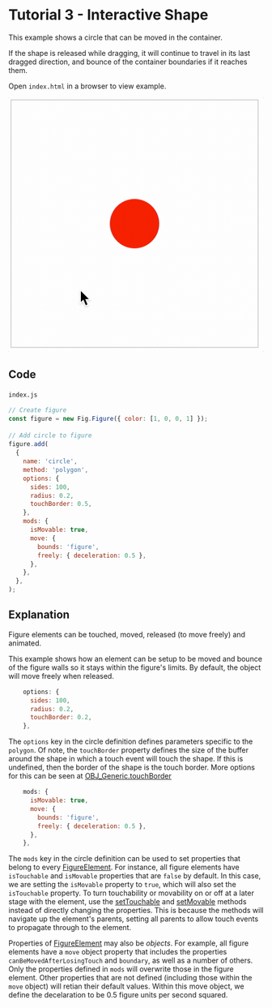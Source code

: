 # Tutorial 3 - Interactive Shape

This example shows a circle that can be moved in the container.

If the shape is released while dragging, it will continue to travel in its last dragged direction, and bounce of the container boundaries if it reaches them.

Open `index.html` in a browser to view example.

![example](./example.gif)

## Code
`index.js`
```js
// Create figure
const figure = new Fig.Figure({ color: [1, 0, 0, 1] });

// Add circle to figure
figure.add(
  {
    name: 'circle',
    method: 'polygon',
    options: {
      sides: 100,
      radius: 0.2,
      touchBorder: 0.5,
    },
    mods: {
      isMovable: true,
      move: {
        bounds: 'figure',
        freely: { deceleration: 0.5 },
      },
    },
  },
);
```

## Explanation
Figure elements can be touched, moved, released (to move freely) and animated.

This example shows how an element can be setup to be moved and bounce of the figure walls so it stays within the figure's limits. By default, the object will move freely when released.

```js
    options: {
      sides: 100,
      radius: 0.2,
      touchBorder: 0.2,
    },
```

The `options` key in the circle definition defines parameters specific to the `polygon`. Of note, the `touchBorder` property defines the size of the buffer around the shape in which a touch event will touch the shape. If this is undefined, then the border of the shape is the touch border. More options for this can be seen at [OBJ_Generic.touchBorder](https://airladon.github.io/FigureOne/api/#obj_generic)

```js
    mods: {
      isMovable: true,
      move: {
        bounds: 'figure',
        freely: { deceleration: 0.5 },
      },
    },
```

The `mods` key in the circle definition can be used to set properties that belong to every [FigureElement](https://airladon.github.io/FigureOne/api/#figureelement). For instance, all figure elements have `isTouchable` and `isMovable` properties that are `false` by default. In this case, we are setting the `isMovable` property to `true`, which will also set the `isTouchable` property. To turn touchability or movability on or off at a later stage with the element, use the [setTouchable](https://airladon.github.io/FigureOne/api/#figureelementsettouchable) and [setMovable](https://airladon.github.io/FigureOne/api/#figureelementsetmovable) methods instead of directly changing the properties. This is because the methods will navigate up the element's parents, setting all parents to allow touch events to propagate through to the element.

Properties of [FigureElement](https://airladon.github.io/FigureOne/api/#figureelement) may also be *objects*. For example, all figure elements have a `move` object property that includes the properties `canBeMovedAfterLosingTouch` and `boundary`, as well as a number of others. Only the properties defined in `mods` will overwrite those in the figure element. Other properties that are not defined (including those within the `move` object) will retian their default values. Within this move object, we define the decelaration to be 0.5 figure units per second squared.
